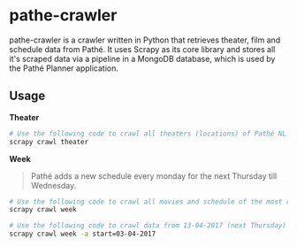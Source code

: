 # pathe-crawler
pathe-crawler is a crawler written in Python that retrieves theater, film and schedule data from Pathé. It uses Scrapy as its core library and stores all it's scraped data via a pipeline in a MongoDB database, which is used by the Pathé Planner application.
## Usage
**Theater**
``` bash
# Use the following code to crawl all theaters (locations) of Pathé NL
scrapy crawl theater
```
**Week**
> Pathé adds a new schedule every monday for the next Thursday till Wednesday.
``` bash
# Use the following code to crawl all movies and schedule of the most recent scheduled week. 
scrapy crawl week

# Use the following code to crawl data from 13-04-2017 (next Thursday) till 19-04-2017 (following Wednesday).
scrapy crawl week -a start=03-04-2017
```